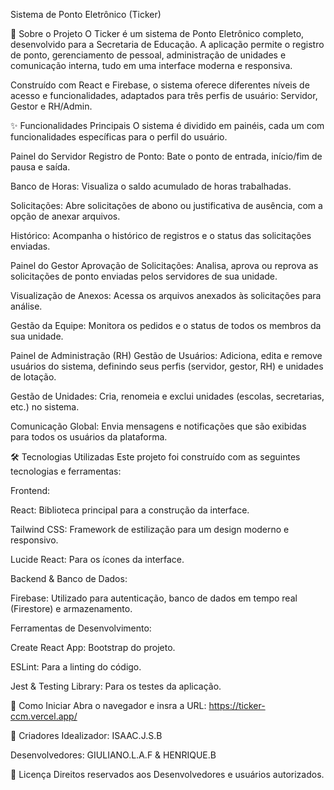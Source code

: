 Sistema de Ponto Eletrônico (Ticker)

📖 Sobre o Projeto
O Ticker é um sistema de Ponto Eletrônico completo, desenvolvido para a Secretaria de Educação. A aplicação permite o registro de ponto, gerenciamento de pessoal, administração de unidades e comunicação interna, tudo em uma interface moderna e responsiva.

Construído com React e Firebase, o sistema oferece diferentes níveis de acesso e funcionalidades, adaptados para três perfis de usuário: Servidor, Gestor e RH/Admin.

✨ Funcionalidades Principais
O sistema é dividido em painéis, cada um com funcionalidades específicas para o perfil do usuário.

Painel do Servidor
Registro de Ponto: Bate o ponto de entrada, início/fim de pausa e saída.

Banco de Horas: Visualiza o saldo acumulado de horas trabalhadas.

Solicitações: Abre solicitações de abono ou justificativa de ausência, com a opção de anexar arquivos.

Histórico: Acompanha o histórico de registros e o status das solicitações enviadas.

Painel do Gestor
Aprovação de Solicitações: Analisa, aprova ou reprova as solicitações de ponto enviadas pelos servidores de sua unidade.

Visualização de Anexos: Acessa os arquivos anexados às solicitações para análise.

Gestão da Equipe: Monitora os pedidos e o status de todos os membros da sua unidade.

Painel de Administração (RH)
Gestão de Usuários: Adiciona, edita e remove usuários do sistema, definindo seus perfis (servidor, gestor, RH) e unidades de lotação.

Gestão de Unidades: Cria, renomeia e exclui unidades (escolas, secretarias, etc.) no sistema.

Comunicação Global: Envia mensagens e notificações que são exibidas para todos os usuários da plataforma.

🛠️ Tecnologias Utilizadas
Este projeto foi construído com as seguintes tecnologias e ferramentas:

Frontend:

React: Biblioteca principal para a construção da interface.

Tailwind CSS: Framework de estilização para um design moderno e responsivo.

Lucide React: Para os ícones da interface.

Backend & Banco de Dados:

Firebase: Utilizado para autenticação, banco de dados em tempo real (Firestore) e armazenamento.

Ferramentas de Desenvolvimento:

Create React App: Bootstrap do projeto.

ESLint: Para a linting do código.

Jest & Testing Library: Para os testes da aplicação.

🚀 Como Iniciar
Abra o navegador e insra a URL: https://ticker-ccm.vercel.app/

👥 Criadores Idealizador: ISAAC.J.S.B

Desenvolvedores: GIULIANO.L.A.F & HENRIQUE.B

📄 Licença Direitos reservados aos Desenvolvedores e usuários autorizados.
